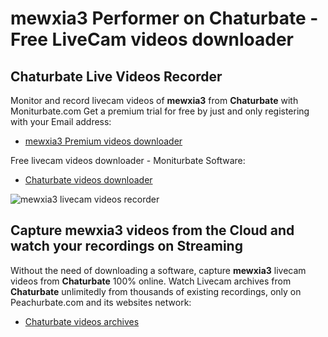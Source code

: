 # mewxia3 Performer on Chaturbate - Free LiveCam videos downloader

## Chaturbate Live Videos Recorder

Monitor and record livecam videos of **mewxia3** from **Chaturbate** with Moniturbate.com
Get a premium trial for free by just and only registering with your Email address:
* [mewxia3 Premium videos downloader](https://moniturbate.com/request-demo-licence-key.html)

Free livecam videos downloader - Moniturbate Software:
* [Chaturbate videos downloader](https://moniturbate.com/moniturbate-download-software.html)

![mewxia3 livecam videos recorder](https://peachurnet.com/templates/moniturbate-software.png)


## Capture mewxia3 videos from the Cloud and watch your recordings on Streaming

Without the need of downloading a software, capture **mewxia3** livecam videos from **Chaturbate** 100% online.
Watch Livecam archives from **Chaturbate** unlimitedly from thousands of existing recordings, only on Peachurbate.com and its websites network:
* [Chaturbate videos archives](https://peachurnet.com/)